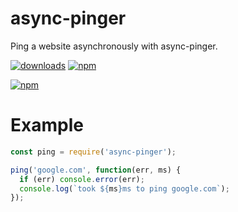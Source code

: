 # async-pinger
Ping a website asynchronously with async-pinger.

[![downloads](https://img.shields.io/npm/dt/async-pinger.svg)](https://www.npmjs.com/package/async-pinger)
[![npm](https://img.shields.io/npm/v/async-pinger.svg)](https://www.npmjs.com/package/async-pinger)

[![npm](https://nodei.co/npm/async-pinger.png?downloads=true&downloadRank=true&stars=true)](https://www.npmjs.com/async-pinger)

# Example
```js
const ping = require('async-pinger');

ping('google.com', function(err, ms) {
  if (err) console.error(err);
  console.log(`took ${ms}ms to ping google.com`);
});
```
